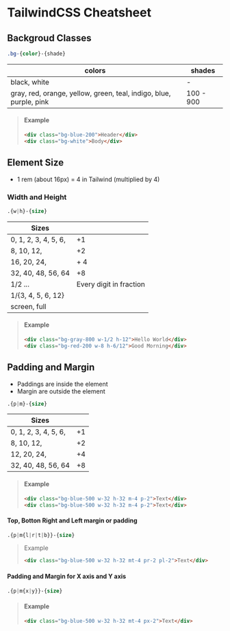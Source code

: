 # TailwindCSS Cheatsheet

## Backgroud Classes

```css
.bg-{color}-{shade}
```
| colors | shades |
| ---- | ----- |
| black, white | - |
| gray, red, orange, yellow, green, teal, indigo, blue, purple, pink | 100 - 900 |

> #### Example
> ```html
> <div class="bg-blue-200">Header</div>
> <div class="bg-white">Body</div>
> ```

## Element Size
* 1 rem (about 16px) = 4 in Tailwind (multiplied by 4)

### Width and Height
```css
.{w|h}-{size}
```
| Sizes | |
| ----- | ----- |
| 0, 1, 2, 3, 4, 5, 6, | +1 |
| 8, 10, 12, | +2 |
| 16, 20, 24, | + 4 |
| 32, 40, 48, 56, 64 | +8 |
| 1/2 ... | Every digit in fraction
| 1/{3, 4, 5, 6, 12} | |
| screen, full | |

> #### Example
> ```html
> <div class="bg-gray-800 w-1/2 h-12">Hello World</div>
> <div class="bg-red-200 w-8 h-6/12">Good Morning</div>
> ```

## Padding and Margin

* Paddings are inside the element
* Margin are outside the element

```css
.{p|m}-{size}
```
| Sizes | |
| ----- | ----- |
| 0, 1, 2, 3, 4, 5, 6, | +1 |
| 8, 10, 12, | +2 |
| 12, 20, 24, | +4 |
| 32, 40, 48, 56, 64 | +8 |

> #### Example
> ```html
> <div class="bg-blue-500 w-32 h-32 m-4 p-2">Text</div>
> <div class="bg-blue-500 w-32 h-32 m-4 p-2">Text</div>
> ```

#### Top, Botton Right and Left margin or padding
```css
.{p|m{l|r|t|b}}-{size}
```

> Example
> ```html
> <div class="bg-blue-500 w-32 h-32 mt-4 pr-2 pl-2">Text</div>
> ```

#### Padding and Margin for X axis and Y axis
```css
.{p|m{x|y}}-{size}
```

> #### Example
> ```html
> <div class="bg-blue-500 w-32 h-32 mt-4 px-2">Text</div>
> ```
